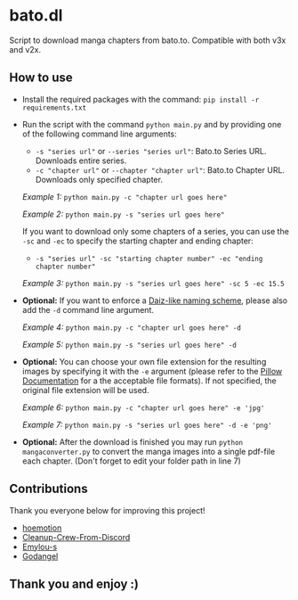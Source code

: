 # bato.dl
Script to download manga chapters from bato.to. Compatible with both v3x and v2x.

## How to use
- Install the required packages with the command: `pip install -r requirements.txt`
- Run the script with the command `python main.py` and by providing one of the following command line arguments:

    - `-s "series url"` or `--series "series url"`: Bato.to Series URL. Downloads entire series.
    - `-c "chapter url"` or `--chapter "chapter url"`: Bato.to Chapter URL. Downloads only specified chapter.

    *Example 1:* `python main.py -c "chapter url goes here"`
    
    *Example 2:* `python main.py -s "series url goes here"`

    If you want to download only some chapters of a series, you can use the `-sc` and `-ec` to specify the starting chapter and ending chapter:
    - `-s "series url" -sc "starting chapter number" -ec "ending chapter number"`

    *Example 3:* `python main.py -s "series url goes here" -sc 5 -ec 15.5`

- **Optional:** If you want to enforce a [Daiz-like naming scheme](https://github.com/Daiz/manga-naming-scheme), please also add the `-d` command line argument.

    *Example 4:* `python main.py -c "chapter url goes here" -d`

    *Example 5:* `python main.py -s "series url goes here" -d`

- **Optional:** You can choose your own file extension for the resulting images by specifying it with the `-e` argument (please refer to the [Pillow Documentation](https://pillow.readthedocs.io/en/stable/handbook/image-file-formats.html) for a the acceptable file formats). If not specified, the original file extension will be used.

    *Example 6:* `python main.py -c "chapter url goes here" -e 'jpg'`

    *Example 7:* `python main.py -s "series url goes here" -d -e 'png'`

- **Optional:** After the download is finished you may run `python mangaconverter.py` to convert the manga images into a single pdf-file each chapter. (Don't forget to edit your folder path in line 7)

## Contributions
Thank you everyone below for improving this project!

- [hoemotion](https://github.com/AntonisTorb/bato.dl/pull/1)
- [Cleanup-Crew-From-Discord](https://github.com/AntonisTorb/bato.dl/pull/2)
- [Emylou-s](https://github.com/AntonisTorb/bato.dl/pull/3)
- [Godangel ](https://github.com/AntonisTorb/bato.dl/pull/6)

## Thank you and enjoy :)
